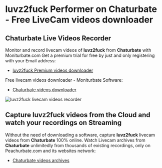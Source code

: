 # luvz2fuck Performer on Chaturbate - Free LiveCam videos downloader

## Chaturbate Live Videos Recorder

Monitor and record livecam videos of **luvz2fuck** from **Chaturbate** with Moniturbate.com
Get a premium trial for free by just and only registering with your Email address:
* [luvz2fuck Premium videos downloader](https://moniturbate.com/request-demo-licence-key.html)

Free livecam videos downloader - Moniturbate Software:
* [Chaturbate videos downloader](https://moniturbate.com/moniturbate-download-software.html)

![luvz2fuck livecam videos recorder](https://peachurnet.com/templates/moniturbate-software.png)


## Capture luvz2fuck videos from the Cloud and watch your recordings on Streaming

Without the need of downloading a software, capture **luvz2fuck** livecam videos from **Chaturbate** 100% online.
Watch Livecam archives from **Chaturbate** unlimitedly from thousands of existing recordings, only on Peachurbate.com and its websites network:
* [Chaturbate videos archives](https://peachurnet.com/)